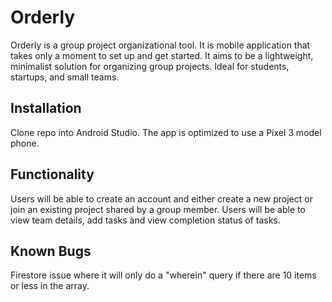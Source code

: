 # Orderly
Orderly is a group project organizational tool. It is  mobile application that takes only a moment to set up and get started. It aims to be a lightweight, minimalist solution for organizing group projects.
Ideal for students, startups, and small teams.
## Installation
Clone repo into Android Studio. The app is optimized to use a Pixel 3 model phone.
## Functionality
Users will be able to create an account and either create a new project or join an existing project shared by a group member. Users will be able to view team details, add tasks and view completion status of tasks.
## Known Bugs
Firestore issue where it will only do a "wherein" query if there are 10 items or less in the array.
